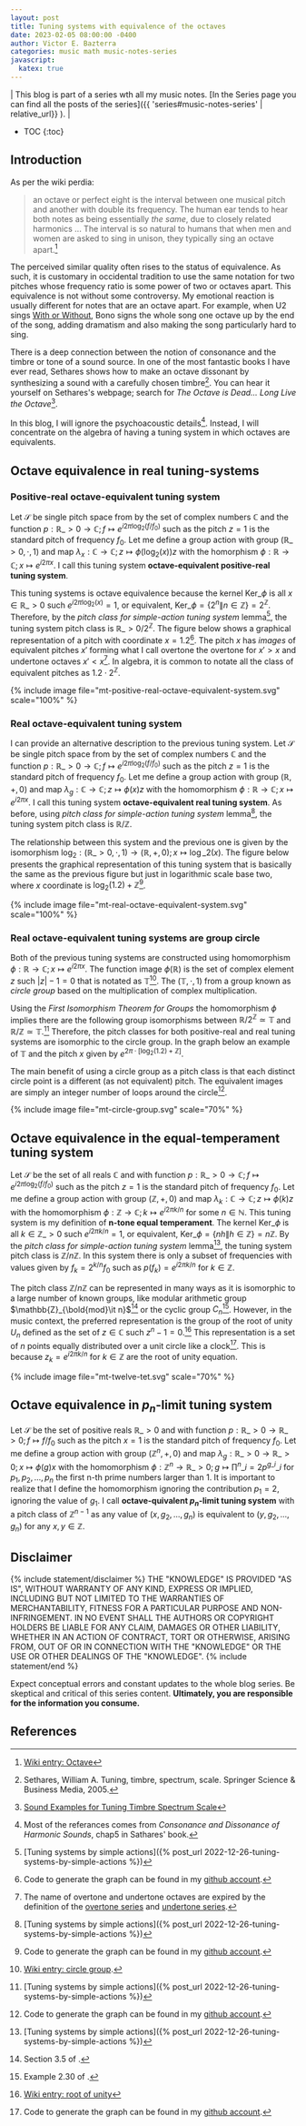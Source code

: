 ```yaml
---
layout: post
title: Tuning systems with equivalence of the octaves
date: 2023-02-05 08:00:00 -0400
author: Victor E. Bazterra
categories: music math music-notes-series
javascript:
  katex: true
---
```


| This blog is part of a series wth all my music notes. [In the Series page you can find all the posts of the series]({{ 'series#music-notes-series' | relative_url}} ). |

* TOC
{:toc}

## Introduction

As per the wiki perdia:
> an octave or perfect eight is the interval between one musical pitch and another with double its frequency. The human ear tends to hear both notes as being essentially *the same*, due to closely related harmonics ... The interval is so natural to humans that when men and women are asked to sing in unison, they typically sing an octave apart.[^1]

The perceived similar quality often rises to the status of equivalence. As such, it is customary in occidental tradition to use the same notation for two pitches whose frequency ratio is some power of two or octaves apart. This equivalence is not without some controversy. My emotional reaction is usually different for notes that are an octave apart. For example, when U2 sings [With or Without](https://en.wikipedia.org/wiki/With_or_Without_You), Bono signs the whole song one octave up by the end of the song, adding dramatism and also making the song particularly hard to sing.

There is a deep connection between the notion of consonance and the timbre or tone of a sound source. In one of the most fantastic books I have ever read, Sethares shows how to make an octave dissonant by synthesizing a sound with a carefully chosen timbre[^3]. You can hear it yourself on Sethares's webpage; search for *The Octave is Dead... Long Live the Octave*[^4].

In this blog, I will ignore the psychoacoustic details[^5]. Instead, I will concentrate on the algebra of having a tuning system in which octaves are equivalents.

## Octave equivalence in real tuning-systems

### Positive-real octave-equivalent tuning system

Let $\mathcal{S}$ be single pitch space from by the set of complex numbers $\mathbb{C}$ and the function $p: \mathbb{R}\_{>0} \rightarrow \mathbb{C}; f \mapsto e^{i2\pi\log_2(f/f_0)}$ such as the pitch $z = 1$ is the standard pitch of frequency $f_0$. Let me define a group action with group $(\mathbb{R}\_{>0}, \cdot, 1)$ and map $\lambda_x: \mathbb{C} \rightarrow \mathbb{C}; z \mapsto \phi(\log_2(x))z$ with the homorphism $\phi: \mathbb{R} \rightarrow \mathbb{C}; x \mapsto e^{i2\pi x}$. I call this tuning system **octave-equivalent positive-real tuning system**.

This tuning systems is octave equivalence because the kernel $\text{Ker}\_{\phi}$ is all $x \in \mathbb{R}\_{>0}$ such $e^{i2\pi\log_2(x)} = 1$, or equivalent, $\text{Ker}\_{\phi} = \lbrace 2^n \| n \in \mathbb{Z} \rbrace = 2^{\mathbb{Z}}$. Therefore, by the *pitch class for simple-action tuning system* lemma[^6], the tuning system pitch class is $\mathbb{R}\_{>0}/2^{\mathbb{Z}}$. The figure below shows a graphical representation of a pitch with coordinate $x = 1.2$[^200]. The pitch $x$ has *images* of equivalent pitches $x'$ forming what I call overtone the overtone for $x' > x$ and undertone octaves $x' < x$[^7]. In algebra, it is common to notate all the class of equivalent pitches as $1.2 \cdot 2^{\mathbb{Z}}$.

{% include image file="mt-positive-real-octave-equivalent-system.svg" scale="100%" %}

### Real octave-equivalent tuning system

I can provide an alternative description to the previous tuning system. Let $\mathcal{S}$ be single pitch space from by the set of complex numbers $\mathbb{C}$ and the function $p: \mathbb{R}\_{>0} \rightarrow \mathbb{C}; f \mapsto e^{i2\pi\log_2(f/f_0)}$ such as the pitch $z = 1$ is the standard pitch of frequency $f_0$. Let me define a group action with group $(\mathbb{R}, +, 0)$ and map $\lambda_g: \mathbb{C} \rightarrow \mathbb{C}; z \mapsto \phi(x)z$ with the homomorphism $\phi: \mathbb{R} \rightarrow \mathbb{C}; x \mapsto e^{i2\pi x}$. I call this tuning system **octave-equivalent real tuning system**. As before, using *pitch class for simple-action tuning system* lemma[^6], the tuning system pitch class is $\mathbb{R}/\mathbb{Z}$.

The relationship between this system and the previous one is given by the isomorphism $\log_2: (\mathbb{R}\_{>0}, \cdot, 1) \rightarrow (\mathbb{R}, +, 0); x \mapsto \log\_2(x)$. The figure below presents the graphical representation of this tuning system that is basically the same as the previous figure but just in logarithmic scale base two, where $x$ coordinate is $\log_2(1.2) + \mathbb{Z}$[^201].

{% include image file="mt-real-octave-equivalent-system.svg" scale="100%" %}

### Real octave-equivalent tuning systems are group circle

Both of the previous tuning systems are constructed using homomorphism $\phi: \mathbb{R} \rightarrow \mathbb{C}; x \mapsto e^{i2\pi x}$. The function image $\phi(\mathbb{R})$ is the set of complex element $z$ such $\vert z \vert - 1 = 0$ that is notated as $\mathbb{T}$[^8]. The $(\mathbb{T}, \cdot, 1)$ from a group known as *circle group* based on the multiplication of complex multiplication.

Using the *First Isomorphism Theorem for Groups* the homomorphism $\phi$ implies there are the following group isomorphisms between $\mathbb{R}/2^{\mathbb{Z}} \simeq \mathbb{T}$ and $\mathbb{R}/\mathbb{Z} \simeq \mathbb{T}$.[^6] Therefore, the pitch classes for both positive-real and real tuning systems are isomorphic to the circle group. In the graph below an example of $\mathbb{T}$ and the pitch $x$ given by $e^{2\pi\cdot[\log_2(1.2)+\mathbb{Z}]}$.

The main benefit of using a circle group as a pitch class is that each distinct circle point is a different (as not equivalent) pitch. The equivalent images are simply an integer number of loops around the circle[^202].

{% include image file="mt-circle-group.svg" scale="70%" %}

## Octave equivalence in the equal-temperament tuning system

Let $\mathcal{S}$ be the set of all reals $\mathbb{C}$ and with function $p: \mathbb{R}\_{>0} \rightarrow \mathbb{C}; f \mapsto e^{i2\pi \log_2(f/f_0)}$ such as the pitch $z = 1$ is the standard pitch of frequency $f_0$. Let me define a group action with group $(\mathbb{Z}, +, 0)$ and map $\lambda_k: \mathbb{C} \rightarrow \mathbb{C}; z \mapsto \phi(k)z$ with the homomorphism $\phi: \mathbb{Z} \rightarrow \mathbb{C}; k \mapsto e^{i2\pi k/n}$ for some $n \in \mathbb{N}$. This tuning system is my definition of **n-tone equal temperament**. The kernel $\text{Ker}\_{\phi}$ is all $k \in \mathbb{Z}\_{>0}$ such $e^{i2\pi k/n} = 1$, or equivalent, $\text{Ker}\_{\phi} = \lbrace nh \| h \in \mathbb{Z} \rbrace = n \mathbb{Z}$. By the *pitch class for simple-action tuning system* lemma[^6], the tuning system pitch class is $\mathbb{Z}/n{\mathbb{Z}}$. In this system there is only a subset of frequencies with values given by $f_k = 2^{k/n} f_0$ such as $p(f_k) = e^{i2\pi k/n}$ for $k \in \mathbb{Z}$.

The pitch class $\mathbb{Z}/n{\mathbb{Z}}$ can be represented in many ways as it is isomorphic to a large number of known groups, like modular arithmetic group $\mathbb{Z}_{\bold{mod}\it n}$[^9] or the cyclic group $C_n$[^10]. However, in the music context, the preferred representation is the group of the root of unity $U_n$ defined as the set of $z \in \mathbb{C}$ such $z^n - 1 = 0$.[^11] This representation is a set of $n$ points equally distributed over a unit circle like a clock[^203]. This is because $z_k = e^{i2\pi k/n}$ for $k \in \mathbb{Z}$ are the root of unity equation.

{% include image file="mt-twelve-tet.svg" scale="70%" %}

## Octave equivalence in $p_n$-limit tuning system

Let $\mathcal{S}$ be the set of positive reals $\mathbb{R}\_{>0}$ and with function $p: \mathbb{R}\_{>0} \rightarrow \mathbb{R}\_{>0}; f \mapsto f/f_0$ such as the pitch $x = 1$ is the standard pitch of frequency $f_0$. Let me define a group action with group $(\mathbb{Z}^n, +, 0)$ and map $\lambda_g: \mathbb{R}\_{>0} \rightarrow \mathbb{R}\_{>0}; x \mapsto \phi(g)x$ with the homomorphism $\phi: \mathbb{Z}^n \rightarrow \mathbb{R}\_{>0}; g \mapsto \prod^n\_{i=2} p^{g\_i}\_i$ for $p_1,p_2,..., p_n$ the first n-th prime numbers larger than 1. It is important to realize that I define the homomorphism ignoring the contribution $p_1 = 2$, ignoring the value of $g_1$. I call **octave-quivalent $p_n$-limit tuning system** with a pitch class of $\mathbb{Z}^{n-1}$ as any value of $(x, g_2, ..., g_n)$ is equivalent to $(y, g_2, ..., g_n)$ for any $x,y \in \mathbb{Z}$.

## Disclaimer

{% include statement/disclaimer %}
THE \"KNOWLEDGE\" IS PROVIDED \"AS IS\", WITHOUT WARRANTY OF ANY KIND, EXPRESS OR IMPLIED, INCLUDING BUT NOT LIMITED TO THE WARRANTIES OF MERCHANTABILITY, FITNESS FOR A PARTICULAR PURPOSE AND NON-INFRINGEMENT. IN NO EVENT SHALL THE AUTHORS OR COPYRIGHT HOLDERS BE LIABLE FOR ANY CLAIM, DAMAGES OR OTHER LIABILITY, WHETHER IN AN ACTION OF CONTRACT, TORT OR OTHERWISE, ARISING FROM, OUT OF OR IN CONNECTION WITH THE \"KNOWLEDGE\" OR THE USE OR OTHER DEALINGS OF THE \"KNOWLEDGE\".
{% include statement/end %}

Expect conceptual errors and constant updates to the whole blog series. Be skeptical and critical of this series content. **Ultimately, you are responsible for the information you consume.**

## References

[^1]: [Wiki entry: Octave](https://en.wikipedia.org/wiki/Octave)
[^2]: [Blog about tuning systems.]({% post_url 2022-04-04-tuning-systems %})
[^3]: Sethares, William A. Tuning, timbre, spectrum, scale. Springer Science & Business Media, 2005.
[^4]: [Sound Examples for Tuning Timbre Spectrum Scale](https://sethares.engr.wisc.edu/html/soundexamples.html)
[^5]: Most of the referances comes from *Consonance and Dissonance of Harmonic Sounds*, chap5 in Sathares' book[^3].
[^6]: [Tuning systems by simple actions]({% post_url 2022-12-26-tuning-systems-by-simple-actions %})
[^7]: The name of overtone and undertone octaves are expired by the definition of the [overtone series](https://en.wikipedia.org/wiki/Harmonic_series_(music)) and [undertone series](https://en.wikipedia.org/wiki/Undertone_series).
[^8]: [Wiki entry: circle group](https://en.wikipedia.org/wiki/Circle_group).
[^9]: Section 3.5 of [^100].
[^10]: Example 2.30 of [^100].
[^11]: [Wiki entry: root of unity](https://en.wikipedia.org/wiki/Root_of_unity)
[^100]: Smith, Jonathan DH. Introduction to abstract algebra. Vol. 31. CRC Press, 2015.
[^200]: Code to generate the graph can be found in my [github account](https://github.com/baites/examples/blob/master/music/python/orbichords/tuning_systems/positive_real_octave_equivalent_system.py).
[^201]: Code to generate the graph can be found in my [github account](https://github.com/baites/examples/blob/master/music/python/orbichords/tuning_systems/real_octave_equivalent_system.py).
[^202]: Code to generate the graph can be found in my [github account](https://github.com/baites/examples/blob/master/music/python/orbichords/tuning_systems/circle_group.py).
[^203]: Code to generate the graph can be found in my [github account](https://github.com/baites/examples/blob/master/music/python/orbichords/tuning_systems/root_of_unity.py).